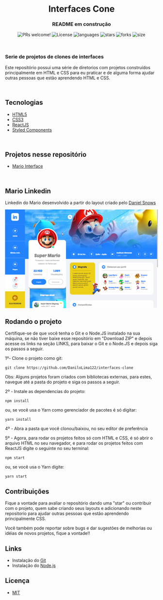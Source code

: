 <h1 align="center"> Interfaces Cone</h1>
<h3 align="center"> README em construção</h3>

<p align="center">
 <img src="https://img.shields.io/static/v1?label=PRs&message=welcome&color=5468CE&labelColor=535353" alt="PRs welcome!" />

  <img alt="License" src="https://img.shields.io/static/v1?label=license&message=MIT&color=5468CE&labelColor=535353">

  <img alt="languages" src="https://img.shields.io/github/languages/count/DaniloLima122/interfaces-clone?color=5468CE">

  <img alt="stars" src="https://img.shields.io/github/stars/DaniloLima122/interfaces-clone?color=5468CE">

  <img alt="forks" src="https://img.shields.io/github/forks/DaniloLima122/interfaces-clone?color=5468CE">

  <img alt="size" src="https://img.shields.io/github/repo-size/DaniloLima122/ip-adress-tracker?color=5468CE">

</p>

&nbsp;

### Serie de projetos de clones de interfaces

Este repositório possui uma série de diretorios com projetos construídos principalmente em HTML e CSS para eu praticar e de alguma forma ajudar outras pessoas que estão aprendendo HTML e CSS.

&nbsp;

## Tecnologias

- [HTML5]()
- [CSS3]()
- [ReactJS](https://pt-br.reactjs.org/)
- [Styled Components](https://styled-components.com/)

&nbsp;

## Projetos nesse repositório

- [Mario Interface](#mario-interface)

&nbsp;

## Mario Linkedin

Linkedin do Mario desenvolvido a partir do layout criado pelo [Daniel Snows](https://dribbble.com/shots/5768210-Linkedin-Super-Mario-Concept)

![alt](mario.png)

## Rodando o projeto

Certifique-se de que você tenha o Git e o Node.JS instalado na sua máquina, se não tiver baixe esse repositório em "Download ZIP" e depois acesse os links na seção LINKS, para baixar o Git e o Node.JS e depois siga os passos a seguir.

1º- Clone o projeto como git:

```shell
git clone https://github.com/DaniloLima122/interfaces-clone
```

Obs: Alguns projetos foram criados com bibliotecas externas, para estes, navegue até a pasta do projeto e siga os passos a seguir.

2º - Instale as dependencias do projeto:

```shell
npm install
```

ou, se você usa o Yarn como gerenciador de pacotes é só digitar:

```shell
yarn install
```

4º - Abra a pasta que você clonou/baixou, no seu editor de preferência

5º - Agora, para rodar os projetos feitos só com HTML e CSS, é só abrir o arquivo HTML no seu navegador, e para rodar os projetos feitos com ReactJS digite o seguinte no seu terminal:

```shell
npm start
```

ou, se você usa o Yarn digite:

```shell
yarn start
```

## Contribuições

Fique a vontade para avaliar o repositório dando uma "star" ou contribuir com o projeto, quem sabe criando seus layouts e adicionando neste repositorio para ajudar outras pessoas que estão aprendendo principalmente CSS.

Você também pode reportar sobre bugs e dar sugestões de melhorias ou idéias de novos projetos, fique a vontade!!

## Links

- Instalação do [Git](https://git-scm.com/)
- Instalação do [Node.js](https://nodejs.org/en/download/)

## Licença

- [MIT](LICENSE)
